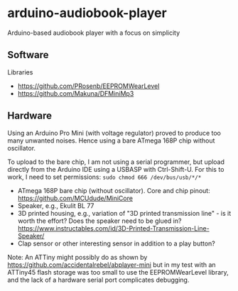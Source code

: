# arduino-audiobook-player

Arduino-based audiobook player with a focus on simplicity

## Software

Libraries
* https://github.com/PRosenb/EEPROMWearLevel
* https://github.com/Makuna/DFMiniMp3

## Hardware

Using an Arduino Pro Mini (with voltage regulator) proved to produce too many unwanted noises. Hence using a bare ATmega 168P chip without oscillator.

To upload to the bare chip, I am not using a serial programmer, but upload directly from the Arduino IDE using a USBASP with Ctrl-Shift-U. For this to work, I need to set permissions: `sudo chmod 666 /dev/bus/usb/*/*`

* ATmega 168P bare chip (without oscillator). Core and chip pinout: https://github.com/MCUdude/MiniCore
* Speaker, e.g., Ekulit BL 77
* 3D printed housing, e.g., variation of "3D printed transmission line" - is it worth the effort? Does the speaker need to be glued in? https://www.instructables.com/id/3D-Printed-Transmission-Line-Speaker/
* Clap sensor or other interesting sensor in addition to a play button?

Note: An ATTiny might possibly do as shown by https://github.com/accidentalrebel/abplayer-mini but in my test with an ATTiny45 flash storage was too small to use the EEPROMWearLevel library, and the lack of a hardware serial port complicates debugging.
